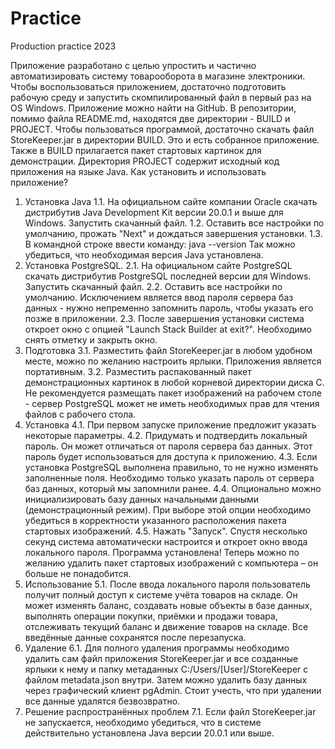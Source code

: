 # Practice
Production practice 2023

Приложение разработано с целью упростить и частично автоматизировать систему товарооборота в магазине электроники. Чтобы воспользоваться приложением, достаточно подготовить рабочую среду и запустить скомпилированный файл в первый раз на OS Windows. Приложение можно найти на GitHub.
В репозитории, помимо файла README.md, находятся две директории - BUILD и PROJECT. Чтобы пользоваться программой, достаточно скачать файл StoreKeeper.jar в директории BUILD. Это и есть собранное приложение. Также в BUILD прилагается пакет стартовых картинок для демонстрации. Директория PROJECT содержит исходный код приложения на языке Java.
Как установить и использовать приложение?
1. Установка Java
1.1. На официальном сайте компании Oracle скачать дистрибутив Java Development Kit версии 20.0.1 и выше для Windows. Запустить скачанный файл.
1.2. Оставить все настройки по умолчанию, прожать "Next" и дождаться завершения установки.
1.3. В командной строке ввести команду:
java --version
Так можно убедиться, что необходимая версия Java установлена.
2. Установка PostgreSQL.
2.1. На официальном сайте PostgreSQL скачать дистрибутив PostgreSQL последней версии для Windows. Запустить скачанный файл.
2.2. Оставить все настройки по умолчанию. Исключением является ввод пароля сервера баз данных - нужно непременно запомнить пароль, чтобы указать его позже в приложении.
2.3. После завершения установки система откроет окно с опцией "Launch Stack Builder at exit?". Необходимо снять отметку и закрыть окно.
3. Подготовка
3.1. Разместить файл StoreKeeper.jar в любом удобном месте, можно по желанию настроить ярлыки. Приложения является портативным.
3.2. Разместить распакованный пакет демонстрационных картинок в любой корневой директории диска C. Не рекомендуется размещать пакет изображений на рабочем столе - сервер PostgreSQL может не иметь необходимых прав для чтения файлов с рабочего стола.
4. Установка
4.1. При первом запуске приложение предложит указать некоторые параметры.
4.2. Придумать и подтвердить локальный пароль. Он может отличаться от пароля сервера баз данных. Этот пароль будет использоваться для доступа к приложению.
4.3. Если установка PostgreSQL выполнена правильно, то не нужно изменять заполненные поля. Необходимо только указать пароль от сервера баз данных, который мы запомнили ранее.
4.4. Опционально можно инициализировать базу данных начальными данными (демонстрационный режим). При выборе этой опции необходимо убедиться в корректности указанного расположения пакета стартовых изображений.
4.5. Нажать "Запуск". Спустя несколько секунд система автоматически настроится и откроет окно ввода локального пароля. Программа установлена! Теперь можно по желанию удалить пакет стартовых изображений с компьютера – он больше не понадобится.
5. Использование
5.1. После ввода локального пароля пользователь получит полный доступ к системе учёта товаров на складе. Он может изменять баланс, создавать новые объекты в базе данных, выполнять операции покупки, приёмки и продажи товара, отслеживать текущий баланс и движение товаров на складе. Все введённые данные сохранятся после перезапуска.
6. Удаление
6.1. Для полного удаления программы необходимо удалить сам файл приложения StoreKeeper.jar и все созданные ярлыки к нему и папку метаданных C:/Users/[User]/StoreKeeper с файлом metadata.json внутри. Затем можно удалить базу данных через графический клиент pgAdmin. Стоит учесть, что при удалении все данные удалятся безвозвратно.
7. Решение распространённых проблем
7.1. Если файл StoreKeeper.jar не запускается, необходимо убедиться, что в системе действительно установлена Java версии 20.0.1 или выше.
